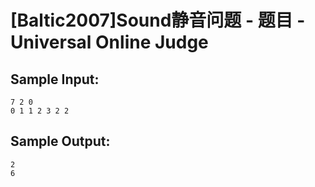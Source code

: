 # [Baltic2007]Sound静音问题 - 题目 - Universal Online Judge


## Sample Input: 
```
7 2 0
0 1 1 2 3 2 2
```

## Sample Output: 
```
2
6
```
